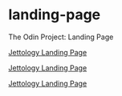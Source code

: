 # landing-page
The Odin Project: Landing Page

[Jettology Landing Page](///home/bisain/Documents/Programming/TOP/landing-page/index.html)

[Jettology Landing Page](https://google.com)

[Jettology Landing Page](//home/bisain/Documents/test.txt)

